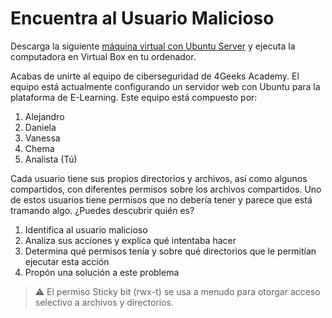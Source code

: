 # Encuentra al Usuario Malicioso

Descarga la siguiente [máquina virtual con Ubuntu Server](https://storage.googleapis.com/breathecode/virtualbox/Ubuntu-Server-Find-Malicious-User.ova) y ejecuta la computadora en Virtual Box en tu ordenador.

Acabas de unirte al equipo de ciberseguridad de 4Geeks Academy. El equipo está actualmente configurando un servidor web con Ubuntu para la plataforma de E-Learning. Este equipo está compuesto por:

1. Alejandro
2. Daniela
3. Vanessa
4. Chema
5. Analista (Tú)

Cada usuario tiene sus propios directorios y archivos, así como algunos compartidos, con diferentes permisos sobre los archivos compartidos. Uno de estos usuarios tiene permisos que no debería tener y parece que está tramando algo. ¿Puedes descubrir quién es?

1. Identifica al usuario malicioso
2. Analiza sus acciones y explica qué intentaba hacer
3. Determina qué permisos tenía y sobre qué directorios que le permitían ejecutar esta acción
4. Propón una solución a este problema

> ⚠️ El permiso Sticky bit (rwx-t) se usa a menudo para otorgar acceso selectivo a archivos y directorios.
